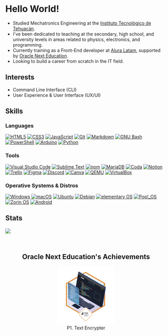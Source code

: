  # Hello World!

   - Studied Mechatronics Engineering at the [Instituto Tecnológico de Tehuacán](http://www.ittehuacan.edu.mx/).
  - I've been dedicated to teaching at the secondary, high school, and university levels in areas related to physics, electronics, and programming.
  - Currently training as a Front-End developer at [Alura Latam](https://www.aluracursos.com/), supported by [Oracle Next Education](https://www.oracle.com/mx/education/oracle-next-education/).
  - Looking to build a career from scratch in the IT field.

   ## Interests
  - Command Line Interface (CLI)
  - User Experience & User Interface (UX/UI)

  ## Skills
  ### Languages
  <div>
    <a href="#"><img height="32" width="32" src="https://cdn.simpleicons.org/html5" title="HTML5" alt="HTML5"></a>
    <a href="#"><img height="32" width="32" src="https://cdn.simpleicons.org/css3" title="CSS3" alt="CSS3"></a>
    <a href="#"><img height="32" width="32" src="https://cdn.simpleicons.org/javascript" title="JavaScript" alt="JavaScript"></a>
    <a href="#"><img height="32" width="32" src="https://cdn.simpleicons.org/git" title="Git" alt="Git"></a>
    <a href="#"><img height="32" width="32" src="https://cdn.simpleicons.org/markdown/e6edf3" title="Markdown" alt="Markdown"></a>
    <a href="#"><img height="32" width="32" src="https://cdn.simpleicons.org/gnubash" title="GNU Bash" alt="GNU Bash"></a>
    <a href="#"><img height="32" width="32" src="https://cdn.simpleicons.org/powershell" title="PowerShell" alt="PowerShell"></a>
    <a href="#"><img height="32" width="32" src="https://cdn.simpleicons.org/arduino" title="Arduino" alt="Arduino"></a>
    <a href="#"><img height="32" width="32" src="https://cdn.simpleicons.org/python" title="Python" alt="Python"></a>
  </div>

  ### Tools
  <div>
    <a href="#"><img height="32" width="32" src="https://cdn.simpleicons.org/visualstudiocode" title="Visual Studio Code" alt="Visual Studio Code"></a>
    <a href="#"><img height="32" width="32" src="https://cdn.simpleicons.org/sublimetext" title="Sublime Text" alt="Sublime Text"></a>
    <a href="#"><img height="32" width="32" src="https://cdn.simpleicons.org/npm" title="npm" alt="npm"></a>
    <a href="#"><img height="32" width="32" src="https://cdn.simpleicons.org/mariadb/008cb7" title="MariaDB" alt="MariaDB"></a>
    <a href="#"><img height="32" width="32" src="https://cdn.simpleicons.org/coda" title="Coda" alt="Coda"></a>
    <a href="#"><img height="32" width="32" src="https://cdn.simpleicons.org/notion/e6edf3" title="Notion" alt="Notion"></a>
    <a href="#"><img height="32" width="32" src="https://cdn.simpleicons.org/trello" title="Trello" alt="Trello"></a>
    <a href="#"><img height="32" width="32" src="https://cdn.simpleicons.org/figma" title="Figma" alt="Figma"></a>
    <a href="#"><img height="32" width="32" src="https://cdn.simpleicons.org/discord" title="Discord" alt="Discord"></a>
    <a href="#"><img height="32" width="32" src="https://cdn.simpleicons.org/canva" title="Canva" alt="Canva"></a>
    <a href="#"><img height="32" width="32" src="https://cdn.simpleicons.org/qemu" title="QEMU" alt="QEMU"></a>
    <a href="#"><img height="32" width="32" src="https://cdn.simpleicons.org/virtualbox/2a67ad" title="VirtualBox" alt="VirtualBox"></a>
  </div>

  ### Operative Systems & Distros
  <div>
    <a href="#"><img height="32" width="32" src="https://cdn.simpleicons.org/windows" title="Windows" alt="Windows"></a>
    <a href="#"><img height="32" width="32" src="https://cdn.simpleicons.org/macos/e6edf3" title="macOS" alt="macOS"></a>
    <a href="#"><img height="32" width="32" src="https://cdn.simpleicons.org/ubuntu" title="Ubuntu" alt="Ubuntu"></a>
    <a href="#"><img height="32" width="32" src="https://cdn.simpleicons.org/debian" title="Debian" alt="Debian"></a>
    <a href="#"><img height="32" width="32" src="https://cdn.simpleicons.org/elementary" title="elementary OS" alt="elementary OS"></a>
    <a href="#"><img height="32" width="32" src="https://cdn.simpleicons.org/popos" title="Pop!_OS" alt="Pop!_OS"></a>
    <a href="#"><img height="32" width="32" src="https://cdn.simpleicons.org/zorin" title="Zorin OS" alt="Zorin OS"></a>
    <a href="#"><img height="32" width="32" src="https://cdn.simpleicons.org/android" title="Android" alt="Android"></a>
  </div>
  
   ## Stats
  [<a href="#"><img height=192 align="center" src="https://github-readme-stats.vercel.app/api?username=juliopzsosa&show_icons=true&theme=github_dark" /></a>]: #
  <a href="#"><img height=192 align="center" src="https://github-readme-stats.vercel.app/api/top-langs?username=juliopzsosa&theme=transparent&layout=compact&langs_count=8&hide_progress=true&card_width=320" /></a>

  <br>
  
  <h2 align="center">Oracle Next Education's Achievements</h2>
  <div align="center">
    <figure>
      <a href="https://juliopzsosa.github.io/Ciphage/"><img height="180" width="180" src="https://raw.githubusercontent.com/juliopzsosa/juliopzsosa/main/cms_files_10224_1671210503Prancheta_3.png" title="Project 1. Text Encrypter" alt="P1. Text Encrypter"></a><br>
      <figcaption>P1. Text Encrypter</figcaption>
    </figure>
  </div>
  <br>
